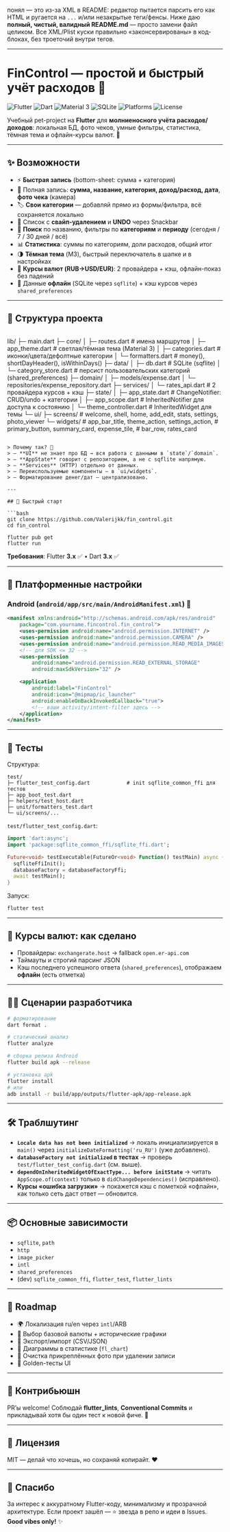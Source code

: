 понял — это из-за XML в README: редактор пытается парсить его как HTML и ругается на `...` и/или незакрытые теги/фенсы. Ниже даю **полный, чистый, валидный README.md** — просто замени файл целиком. Все XML/Plist куски правильно «законсервированы» в код-блоках, без троеточий внутри тегов.

---

# FinControl — простой и быстрый учёт расходов 💸

![Flutter](https://img.shields.io/badge/Flutter-3.x-02569B?logo=flutter&logoColor=white)
![Dart](https://img.shields.io/badge/Dart-3.x-0175C2?logo=dart&logoColor=white)
![Material 3](https://img.shields.io/badge/Material-3-7E57C2?logo=materialdesign&logoColor=white)
![SQLite](https://img.shields.io/badge/SQLite-local-blue?logo=sqlite&logoColor=white)
![Platforms](https://img.shields.io/badge/Android-✓-34A853?logo=android&logoColor=white)
![License](https://img.shields.io/badge/License-MIT-black)

Учебный pet-project на **Flutter** для **молниеносного учёта расходов/доходов**: локальная БД, фото чеков, умные фильтры, статистика, тёмная тема и офлайн-курсы валют. 🚀

---

## ✨ Возможности

- ⚡️ **Быстрая запись** (bottom-sheet: сумма + категория)
- 📝 Полная запись: **сумма, название, категория, доход/расход, дата**, **фото чека** (камера)
- 🏷️ **Свои категории** — добавляй прямо из формы/фильтра, всё сохраняется локально
- 🧹 Список с **свайп-удалением** и **UNDO** через Snackbar
- 🔎 **Поиск** по названию, фильтры по **категориям** и **периоду** (сегодня / 7 / 30 дней / всё)
- 📊 **Статистика**: суммы по категориям, доли расходов, общий итог
- 🌗 **Тёмная тема** (M3), быстрый переключатель в шапке и в настройках
- 💱 **Курсы валют (RUB→USD/EUR)**: 2 провайдера + кэш, офлайн-показ без падений
- 💾 Данные **офлайн** (SQLite через `sqflite`) + кэш курсов через `shared_preferences`

---

## 🧭 Структура проекта
```
```
lib/
├─ main.dart
├─ core/
│  ├─ routes.dart             # имена маршрутов
│  ├─ app\_theme.dart          # светлая/тёмная тема (Material 3)
│  ├─ categories.dart         # иконки/цвета/дефолтные категории
│  └─ formatters.dart         # money(), shortDayHeader(), isWithinDays()
├─ data/
│  ├─ db.dart                 # SQLite (sqflite)
│  └─ category\_store.dart     # персист пользовательских категорий (shared\_preferences)
├─ domain/
│  ├─ models/expense.dart
│  └─ repositories/expense\_repository.dart
├─ services/
│  └─ rates\_api.dart          # 2 провайдера курсов + кэш
├─ state/
│  ├─ app\_state.dart          # ChangeNotifier: CRUD/undo + категории
│  ├─ app\_scope.dart          # InheritedNotifier для доступа к состоянию
│  └─ theme\_controller.dart   # InheritedWidget для темы
└─ ui/
├─ screens/                # welcome, shell, home, add\_edit, stats, settings, photo\_viewer
└─ widgets/                # app\_bar\_title, theme\_action, settings\_action,
\# primary\_button, summary\_card, expense\_tile,
\# bar\_row, rates\_card
```

> Почему так? 🧩  
> – **UI** не знает про БД → вся работа с данными в `state`/`domain`.  
> – **AppState** говорит с репозиторием, а не с sqflite напрямую.  
> – **Services** (HTTP) отдельно от данных.  
> – Переиспользуемые компоненты — в `ui/widgets`.  
> – Форматирование денег/дат — централизовано.

---

## 🚀 Быстрый старт

```bash
git clone https://github.com/Valerijkk/fin_control.git
cd fin_control

flutter pub get
flutter run
````

**Требования**: Flutter **3.x** ✅  •  Dart **3.x** ✅

---

## 🔌 Платформенные настройки

### Android (`android/app/src/main/AndroidManifest.xml`) 📱

```xml
<manifest xmlns:android="http://schemas.android.com/apk/res/android"
    package="com.yourname.fincontrol.fin_control">
    <uses-permission android:name="android.permission.INTERNET" />
    <uses-permission android:name="android.permission.CAMERA" />
    <uses-permission android:name="android.permission.READ_MEDIA_IMAGES" />
    <!-- для SDK <= 32 -->
    <uses-permission
        android:name="android.permission.READ_EXTERNAL_STORAGE"
        android:maxSdkVersion="32" />

    <application
        android:label="FinControl"
        android:icon="@mipmap/ic_launcher"
        android:enableOnBackInvokedCallback="true">
        <!-- ваши activity/intent-filter здесь -->
    </application>
</manifest>
```


---

## 🧪 Тесты

Структура:

```
test/
├─ flutter_test_config.dart            # init sqflite_common_ffi для тестов
├─ app_boot_test.dart
├─ helpers/test_host.dart
├─ unit/formatters_test.dart
└─ ui/screens/...
```

`test/flutter_test_config.dart`:

```dart
import 'dart:async';
import 'package:sqflite_common_ffi/sqflite_ffi.dart';

Future<void> testExecutable(FutureOr<void> Function() testMain) async {
  sqfliteFfiInit();
  databaseFactory = databaseFactoryFfi;
  await testMain();
}
```

Запуск:

```bash
flutter test
```

---

## 💱 Курсы валют: как сделано

* Провайдеры: `exchangerate.host` → fallback `open.er-api.com`
* Таймауты и строгий парсинг JSON
* Кэш последнего успешного ответа (`shared_preferences`), отображаем **офлайн** (есть отметка)

---

## 🧑‍💻 Сценарии разработчика

```bash
# форматирование
dart format .

# статический анализ
flutter analyze

# сборка релиза Android
flutter build apk --release

# установка apk
flutter install
# или
adb install -r build/app/outputs/flutter-apk/app-release.apk
```

---

## 🛠️ Траблшутинг

* **`Locale data has not been initialized`** → локаль инициализируется в `main()` через `initializeDateFormatting('ru_RU')` (уже добавлено).
* **`databaseFactory not initialized` в тестах** → проверь `test/flutter_test_config.dart` (см. выше).
* **`dependOnInheritedWidgetOfExactType... before initState`** → читать `AppScope.of(context)` только в `didChangeDependencies()` (исправлено).
* **Курсы «ошибка загрузки»** → покажется кэш с пометкой «офлайн», как только сеть даст ответ — обновится.

---

## 📦 Основные зависимости

* `sqflite`, `path`
* `http`
* `image_picker`
* `intl`
* `shared_preferences`
* (dev) `sqflite_common_ffi`, `flutter_test`, `flutter_lints`

---

## 🔮 Roadmap

* 🌍 Локализация ru/en через `intl`/ARB
* 💱 Выбор базовой валюты + исторические графики
* 🧾 Экспорт/импорт (CSV/JSON)
* 🍰 Диаграммы в статистике (`fl_chart`)
* 🧹 Очистка прикреплённых фото при удалении записи
* 🧪 Golden-тесты UI

---

## 🤝 Контрибьюшн

PR’ы welcome! Соблюдай **flutter\_lints**, **Conventional Commits** и прикладывай хотя бы один тест к новой фиче. 🧪

---

## 📄 Лицензия

MIT — делай что хочешь, но сохраняй копирайт. ♥️

---

## 🙌 Спасибо

За интерес к аккуратному Flutter-коду, минимализму и прозрачной архитектуре.
Если проект зашёл — ⭐ звезда в репо и идеи в Issues.
**Good vibes only!** ✨